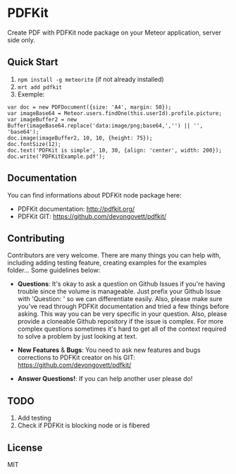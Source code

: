 PDFKit
============

Create PDF with PDFKit node package on your Meteor application, server side only.

## Quick Start
1. `npm install -g meteorite` (if not already installed)
2. `mrt add pdfkit`
3. Exemple: 
 ```
var doc = new PDFDocument({size: 'A4', margin: 50});
var imageBase64 = Meteor.users.findOne(this.userId).profile.picture;
var imageBuffer2 = new Buffer(imageBase64.replace('data:image/png;base64,','') || '', 'base64');
doc.image(imageBuffer2, 10, 10, {height: 75});
doc.fontSize(12);
doc.text('PDFKit is simple', 10, 30, {align: 'center', width: 200});
doc.write('PDFKitExample.pdf');
 ```

## Documentation
You can find informations about PDFKit node package here:
* PDFKit documentation: http://pdfkit.org/
* PDFKit GIT: https://github.com/devongovett/pdfkit/

## Contributing
Contributors are very welcome. There are many things you can help with,
including adding testing feature, creating examples for the examples folder...
Some guidelines below:

* **Questions**: It's okay to ask a question on Github Issues if you're
  having trouble since the volume is manageable. Just prefix your Github Issue with
  'Question: ' so we can differentiate easily. Also, please make sure you've read through
  PDFKit documentation and tried a few things before asking. This way you can be very
  specific in your question. Also, please provide a cloneable Github repository
  if the issue is complex. For more complex questions sometimes it's hard to get all of the context
  required to solve a problem by just looking at text.

* **New Features** & **Bugs**: You need to ask new features and bugs corrections to PDFKit creator
  on his GIT: https://github.com/devongovett/pdfkit/

* **Answer Questions!**: If you can help another user please do!

## TODO
1. Add testing
2. Check if PDFKit is blocking node or is fibered

## License
MIT